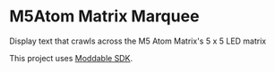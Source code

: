 # M5Atom Matrix Marquee

Display text that crawls across the M5 Atom Matrix's 5 x 5 LED matrix

This project uses [Moddable SDK](https://github.com/Moddable-OpenSource/moddable).